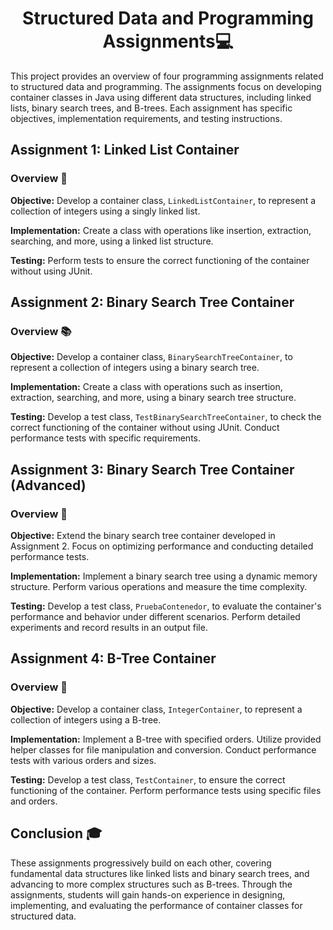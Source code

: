 
<h1 align="center">Structured Data and Programming Assignments💻</h1>

This project provides an overview of four programming assignments related to structured data and programming. The assignments focus on developing container classes in Java using different data structures, including linked lists, binary search trees, and B-trees. Each assignment has specific objectives, implementation requirements, and testing instructions.

## Assignment 1: Linked List Container

### Overview 📝

**Objective:** Develop a container class, `LinkedListContainer`, to represent a collection of integers using a singly linked list.

**Implementation:** Create a class with operations like insertion, extraction, searching, and more, using a linked list structure.

**Testing:** Perform tests to ensure the correct functioning of the container without using JUnit.

## Assignment 2: Binary Search Tree Container

### Overview 📚

**Objective:** Develop a container class, `BinarySearchTreeContainer`, to represent a collection of integers using a binary search tree.

**Implementation:** Create a class with operations such as insertion, extraction, searching, and more, using a binary search tree structure.

**Testing:** Develop a test class, `TestBinarySearchTreeContainer`, to check the correct functioning of the container without using JUnit. Conduct performance tests with specific requirements.

## Assignment 3: Binary Search Tree Container (Advanced)

### Overview 🔄

**Objective:** Extend the binary search tree container developed in Assignment 2. Focus on optimizing performance and conducting detailed performance tests.

**Implementation:** Implement a binary search tree using a dynamic memory structure. Perform various operations and measure the time complexity.

**Testing:** Develop a test class, `PruebaContenedor`, to evaluate the container's performance and behavior under different scenarios. Perform detailed experiments and record results in an output file.

## Assignment 4: B-Tree Container

### Overview 🌳

**Objective:** Develop a container class, `IntegerContainer`, to represent a collection of integers using a B-tree.

**Implementation:** Implement a B-tree with specified orders. Utilize provided helper classes for file manipulation and conversion. Conduct performance tests with various orders and sizes.

**Testing:** Develop a test class, `TestContainer`, to ensure the correct functioning of the container. Perform performance tests using specific files and orders.

## Conclusion 🎓

These assignments progressively build on each other, covering fundamental data structures like linked lists and binary search trees, and advancing to more complex structures such as B-trees. Through the assignments, students will gain hands-on experience in designing, implementing, and evaluating the performance of container classes for structured data.
